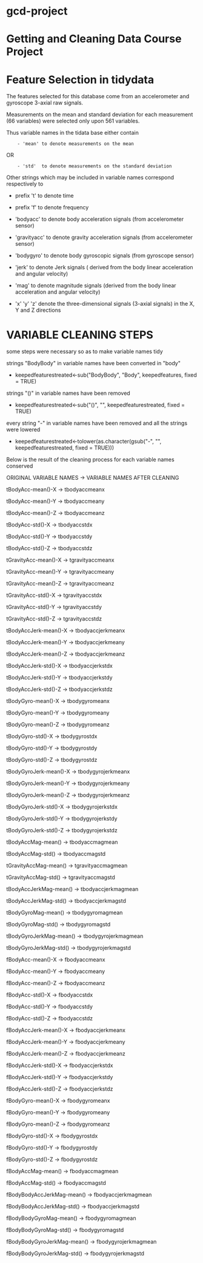 # gcd-project
Getting and Cleaning Data Course Project
========================================

Feature Selection in tidydata
=============================


The features selected for this database come from an accelerometer and gyroscope 3-axial raw signals. 

Measurements on the mean and standard deviation for each measurement (66 variables)
were selected only upon 561 variables.

Thus variable names in the tidata base either contain 

        - 'mean' to denote measurements on the mean

OR

        - 'std'  to denote measurements on the standard deviation
        
Other strings which may be included in variable names correspond respectively to

- prefix 't' to denote time

- prefix 'f' to denote frequency

- 'bodyacc'  to denote body acceleration signals (from accelerometer sensor)

- 'gravityacc'  to denote gravity acceleration signals (from accelerometer sensor)

- 'bodygyro'  to denote body gyroscopic signals (from gyroscope sensor)

- 'jerk' to denote Jerk signals ( derived from the body linear acceleration and angular velocity)

- 'mag' to denote magnitude signals (derived from the body linear acceleration and angular velocity)

-  'x' 'y' 'z' denote the three-dimensional signals (3-axial signals) in the X, Y and Z directions

VARIABLE CLEANING STEPS
=======================

some steps were necessary so as to make variable names tidy

strings "BodyBody" in variable names have been converted in "body"

- keepedfeaturestreated<-sub("BodyBody", "Body", keepedfeatures, fixed = TRUE)

strings "()" in variable names have been removed

- keepedfeaturestreated<-sub("()", "", keepedfeaturestreated, fixed = TRUE)

every string "-" in variable names have been removed and all the strings were lowered

- keepedfeaturestreated<-tolower(as.character(gsub("-", "", keepedfeaturestreated, fixed = TRUE)))

Below is the result of the cleaning process for each variable names conserved


ORIGINAL VARIABLE NAMES -> VARIABLE NAMES AFTER CLEANING

tBodyAcc-mean()-X -> tbodyaccmeanx

tBodyAcc-mean()-Y -> tbodyaccmeany

tBodyAcc-mean()-Z -> tbodyaccmeanz

tBodyAcc-std()-X -> tbodyaccstdx

tBodyAcc-std()-Y -> tbodyaccstdy

tBodyAcc-std()-Z -> tbodyaccstdz

tGravityAcc-mean()-X -> tgravityaccmeanx

tGravityAcc-mean()-Y -> tgravityaccmeany

tGravityAcc-mean()-Z -> tgravityaccmeanz

tGravityAcc-std()-X -> tgravityaccstdx

tGravityAcc-std()-Y -> tgravityaccstdy

tGravityAcc-std()-Z -> tgravityaccstdz

tBodyAccJerk-mean()-X -> tbodyaccjerkmeanx

tBodyAccJerk-mean()-Y -> tbodyaccjerkmeany

tBodyAccJerk-mean()-Z -> tbodyaccjerkmeanz

tBodyAccJerk-std()-X -> tbodyaccjerkstdx

tBodyAccJerk-std()-Y -> tbodyaccjerkstdy

tBodyAccJerk-std()-Z -> tbodyaccjerkstdz

tBodyGyro-mean()-X -> tbodygyromeanx

tBodyGyro-mean()-Y -> tbodygyromeany

tBodyGyro-mean()-Z -> tbodygyromeanz

tBodyGyro-std()-X -> tbodygyrostdx

tBodyGyro-std()-Y -> tbodygyrostdy

tBodyGyro-std()-Z -> tbodygyrostdz

tBodyGyroJerk-mean()-X -> tbodygyrojerkmeanx

tBodyGyroJerk-mean()-Y -> tbodygyrojerkmeany

tBodyGyroJerk-mean()-Z -> tbodygyrojerkmeanz

tBodyGyroJerk-std()-X -> tbodygyrojerkstdx

tBodyGyroJerk-std()-Y -> tbodygyrojerkstdy

tBodyGyroJerk-std()-Z -> tbodygyrojerkstdz

tBodyAccMag-mean() -> tbodyaccmagmean

tBodyAccMag-std() -> tbodyaccmagstd

tGravityAccMag-mean() -> tgravityaccmagmean

tGravityAccMag-std() -> tgravityaccmagstd

tBodyAccJerkMag-mean() -> tbodyaccjerkmagmean

tBodyAccJerkMag-std() -> tbodyaccjerkmagstd

tBodyGyroMag-mean() -> tbodygyromagmean

tBodyGyroMag-std() -> tbodygyromagstd

tBodyGyroJerkMag-mean() -> tbodygyrojerkmagmean

tBodyGyroJerkMag-std() -> tbodygyrojerkmagstd

fBodyAcc-mean()-X -> fbodyaccmeanx

fBodyAcc-mean()-Y -> fbodyaccmeany

fBodyAcc-mean()-Z -> fbodyaccmeanz

fBodyAcc-std()-X -> fbodyaccstdx

fBodyAcc-std()-Y -> fbodyaccstdy

fBodyAcc-std()-Z -> fbodyaccstdz

fBodyAccJerk-mean()-X -> fbodyaccjerkmeanx

fBodyAccJerk-mean()-Y -> fbodyaccjerkmeany

fBodyAccJerk-mean()-Z -> fbodyaccjerkmeanz

fBodyAccJerk-std()-X -> fbodyaccjerkstdx

fBodyAccJerk-std()-Y -> fbodyaccjerkstdy

fBodyAccJerk-std()-Z -> fbodyaccjerkstdz

fBodyGyro-mean()-X -> fbodygyromeanx

fBodyGyro-mean()-Y -> fbodygyromeany

fBodyGyro-mean()-Z -> fbodygyromeanz

fBodyGyro-std()-X -> fbodygyrostdx

fBodyGyro-std()-Y -> fbodygyrostdy

fBodyGyro-std()-Z -> fbodygyrostdz

fBodyAccMag-mean() -> fbodyaccmagmean

fBodyAccMag-std() -> fbodyaccmagstd

fBodyBodyAccJerkMag-mean() -> fbodyaccjerkmagmean

fBodyBodyAccJerkMag-std() -> fbodyaccjerkmagstd

fBodyBodyGyroMag-mean() -> fbodygyromagmean

fBodyBodyGyroMag-std() -> fbodygyromagstd

fBodyBodyGyroJerkMag-mean() -> fbodygyrojerkmagmean

fBodyBodyGyroJerkMag-std() -> fbodygyrojerkmagstd
